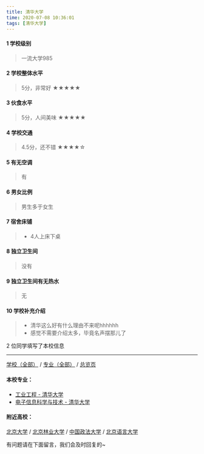 ```yaml
---
title: 清华大学
time: 2020-07-08 10:36:01
tags: [清华大学]
---
```

#### 1 学校级别
> 一流大学985


#### 2 学校整体水平
> 5分，非常好
★★★★★


#### 3 伙食水平
>  5分，人间美味
★★★★★



#### 4 学校交通
> 4.5分，还不错
★★★★☆


#### 5 有无空调
> 有


#### 6 男女比例
> 男生多于女生


#### 7 宿舍床铺
> - 4人上床下桌
 

#### 8 独立卫生间
> 没有


#### 9 独立卫生间有无热水
> 无


#### 10 学校补充介绍
> - 清华这么好有什么理由不来呢hhhhhh
> - 感觉不需要介绍太多，毕竟名声摆那儿了
 
2 位同学填写了本校信息

***
[学校（全部）](http://www.jianshu.com/p/3efa6bcca419) / [专业（全部）](http://www.jianshu.com/p/2d4c6d3552c2) / [总览页](http://www.jianshu.com/p/445daeb4fa00)
#### 本校专业：
- [工业工程 - 清华大学](http://www.jianshu.com/p/638a344e4e0c)
- [电子信息科学与技术 - 清华大学](http://www.jianshu.com/p/338fc70c84db)

#### 附近高校：
[北京大学](http://www.jianshu.com/p/887c8fcb1e85) / [北京林业大学](http://www.jianshu.com/p/a9aeedf6ac32) / [中国政法大学](http://www.jianshu.com/p/36811c43b40c) / [北京语言大学](http://www.jianshu.com/p/72d03df75c1c)


有问题请在下面留言，我们会及时回复的~
